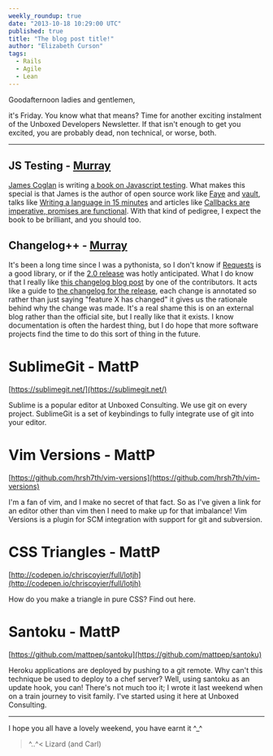 ```yaml
---
weekly_roundup: true
date: "2013-10-18 10:29:00 UTC"
published: true
title: "The blog post title!"
author: "Elizabeth Curson"
tags:
  - Rails
  - Agile
  - Lean
---
```


Goodafternoon ladies and gentlemen,

it's Friday. You know what that means? Time for another exciting instalment of the Unboxed Developers Newsletter. If that isn't enough to get you excited, you are probably dead, non technical, or worse, both.

---

## JS Testing - [Murray](/people/murray-steele/)

[James Coglan](http://jcoglan.com) is writing [a book on Javascript testing](http://jstesting.jcoglan.com/).  What makes this special is that James is the author of open source work like [Faye](http://faye.jcoglan.com/) and [vault](https://getvau.lt/), talks like [Writing a language in 15 minutes](http://skillsmatter.com/podcast/ajax-ria/implementing-scheme-in-ruby) and articles like [Callbacks are imperative, promises are functional](http://blog.jcoglan.com/2013/03/30/callbacks-are-imperative-promises-are-functional-nodes-biggest-missed-opportunity/).  With that kind of pedigree, I expect the book to be brilliant, and you should too.

## Changelog++ - [Murray](/people/murray-steele/)

It's been a long time since I was a pythonista, so I don't know if [Requests](http://docs.python-requests.org/) is a good library, or if the [2.0 release](https://twitter.com/kennethreitz/status/382582748705488896) was hotly anticipated.  What I do know that I really like [this changelog blog post](https://lukasa.co.uk/2013/09/Requests_20/) by one of the contributors.  It acts like a guide to [the changelog for the release](http://docs.python-requests.org/en/latest/community/updates/#software-updates),  each change is annotated so rather than just saying "feature X has changed" it gives us the rationale behind why the change was made.  It's a real shame this is on an external blog rather than the official site, but I really like that it exists.  I know documentation is often the hardest thing, but I do hope that more software projects find the time to do this sort of thing in the future.


# SublimeGit - MattP
[https://sublimegit.net/](https://sublimegit.net/)

Sublime is a popular editor at Unboxed Consulting.  We use git on every project.  SublimeGit is a set of keybindings to fully integrate use of git into your editor.

# Vim Versions - MattP
[https://github.com/hrsh7th/vim-versions](https://github.com/hrsh7th/vim-versions)

I'm a fan of vim, and I make no secret of that fact. So as I've given a link for an editor other than vim then I need to make up for that imbalance! Vim Versions is a plugin for SCM integration with support for git and subversion.

# CSS Triangles - MattP
[http://codepen.io/chriscoyier/full/lotjh](http://codepen.io/chriscoyier/full/lotjh)

How do you make a triangle in pure CSS? Find out here.

# Santoku - MattP
[https://github.com/mattpep/santoku](https://github.com/mattpep/santoku)

Heroku applications are deployed by pushing to a git remote. Why can't this technique be used to deploy to a chef server? Well, using santoku as an update hook, you can!  There's not much too it; I wrote it last weekend when on a train journey to visit family. I've started using it here at Unboxed Consulting.

---

I hope you all have a lovely weekend, you have earnt it ^_^


>^..^< Lizard (and Carl)
